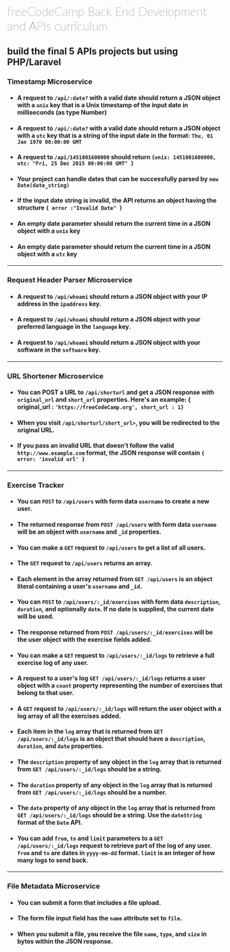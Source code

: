<h1 style="font-family: lato; font-weight:lighter">freeCodeCamp Back End Development and APIs curriculum</h1>
    <h2>build the final 5 APIs projects but using PHP/Laravel</h2>
    <h3>Timestamp Microservice</h3>
    <ul>
        <li>
            <h4> A request to <code>/api/:date?</code> with a valid date should return a JSON object with a
                <code>unix</code>
                key that is a Unix timestamp of the input date in milliseconds (as type Number)</h4>
        </li>
        <li>
            <h4>A request to <code>/api/:date?</code> with a valid date should return a JSON object with a
                <code>utc</code> key
                that is a string of the input date in the format: <code>Thu, 01 Jan 1970 00:00:00 GMT</code></h4>
        </li>
        <li>
            <h4>A request to <code>/api/1451001600000</code> should return <code>{unix: 1451001600000, utc: "Fri, 25 Dec 2015 00:00:00 GMT" }</code></h4>
        </li>
        <li>
            <h4>Your project can handle dates that can be successfully parsed by <code>new Date(date_string)</code></h4>
        </li>
        <li>
            <h4>If the input date string is invalid, the API returns an object having the structure <code>{ error :"Invalid Date" }</code></h4>
        </li>
        <li>
            <h4>An empty date parameter should return the current time in a JSON object with a <code>unix</code> key
            </h4>
        </li>
        <li>
            <h4>An empty date parameter should return the current time in a JSON object with a <code>utc</code> key</h4>
        </li>
    </ul>
    <hr>
    <h3>Request Header Parser Microservice</h3>
    <ul>
        <li>
            <h4>A request to <code>/api/whoami</code> should return a JSON object with your IP address in the
                <code>ipaddress</code> key.
            </h4>
        </li>
        <li>
            <h4>A request to <code>/api/whoami</code> should return a JSON object with your preferred language in the
                <code>language</code> key.
            </h4>
        </li>
        <li>
            <h4>A request to <code>/api/whoami</code> should return a JSON object with your software in the
                <code>software</code> key.
            </h4>
        </li>
    </ul>
    <hr>
    <h3>URL Shortener Microservice</h3>
    <ul>
        <li>
            <h4>You can POST a URL to <code>/api/shorturl</code> and get a JSON response with <code>original_url</code> and <code>short_url</code> properties. Here's an example: { original_url : <code>'https://freeCodeCamp.org', short_url : 1}</code>
            </h4>
        </li>
        <li>
            <h4>When you visit <code>/api/shorturl/short_url></code>, you will be redirected to the original URL.</h4>
        </li>
        <li>
            <h4>If you pass an invalid URL that doesn't follow the valid <code>http://www.example.com</code> format, the
                JSON
                response will contain <code>{ error: 'invalid url' }</code></h4>
        </li>
    </ul>
    <hr>
    <h3>Exercise Tracker</h3>
    <ul>
        <li>
            <h4>You can <code>POST</code> to <code>/api/users</code> with form data <code>username</code> to create a
                new user.</h4>
        </li>
        <li>
            <h4>The returned response from <code>POST /api/users</code> with form data <code>username</code> will be an
                object with <code>username</code> and <code>_id</code> properties.</h4>
        </li>
        <li>
            <h4>You can make a <code>GET</code> request to <code>/api/users</code> to get a list of all users.</h4>
        </li>
        <li>
            <h4>The <code>GET</code> request to <code>/api/users</code> returns an array.</h4>
        </li>
        <li>
            <h4>Each element in the array returned from <code>GET /api/users</code> is an object literal containing a
                user's <code>username</code> and <code>_id</code>.</h4>
        </li>
        <li>
            <h4>You can <code>POST</code> to <code>/api/users/:_id/exercises</code> with form data
                <code>description</code>, <code>duration</code>, and optionally <code>date</code>. If no date is
                supplied, the current date will be used.</h4>
        </li>
        <li>
            <h4>The response returned from <code>POST /api/users/:_id/exercises</code> will be the user object with the
                exercise fields added.</h4>
        </li>
        <li>
            <h4>You can make a <code>GET</code> request to <code>/api/users/:_id/logs</code> to retrieve a full exercise
                log of any user.</h4>
        </li>
        <li>
            <h4>A request to a user's log <code>GET /api/users/:_id/logs</code> returns a user object with a
                <code>count</code> property representing the number of exercises that belong to that user.</h4>
        </li>
        <li>
            <h4>A <code>GET</code> request to <code>/api/users/:_id/logs</code> will return the user object with a log
                array of all the exercises added.</h4>
        </li>
        <li>
            <h4>Each item in the <code>log</code> array that is returned from <code>GET /api/users/:_id/logs</code> is
                an object that should have a <code>description</code>, <code>duration</code>, and <code>date</code>
                properties.</h4>
        </li>
        <li>
            <h4>The <code>description</code> property of any object in the <code>log</code> array that is returned from
                <code>GET /api/users/:_id/logs</code> should be a string.</h4>
        </li>
        <li>
            <h4>The <code>duration</code> property of any object in the <code>log</code> array that is returned from
                <code>GET /api/users/:_id/logs</code> should be a number.</h4>
        </li>
        <li>
            <h4>The <code>date</code> property of any object in the <code>log</code> array that is returned from
                <code>GET /api/users/:_id/logs</code> should be a string. Use the <code>dateString</code> format of the
                <code>Date</code> API.</h4>
        </li>
        <li>
            <h4>You can add <code>from</code>, <code>to</code> and <code>limit</code> parameters to a <code>GET /api/users/:_id/logs</code> request to retrieve part of the log of any user. <code>from</code> and <code>to</code> are dates in <code>yyyy-mm-dd</code> format. <code>limit</code> is an integer of how
                many logs to send back.</h4>
        </li>
    </ul>
    <hr>
    <h3>File Metadata Microservice</h3>
    <ul>
        <li>
            <h4>You can submit a form that includes a file upload.</h4>
        </li>
        <li>
            <h4>The form file input field has the <code>name</code> attribute set to <code>file</code>.</h4>
        </li>
        <li>
            <h4>When you submit a file, you receive the file <code>name</code>, <code>type</code>, and <code>size</code>
                in bytes within the JSON response.</h4>
        </li>
    </ul>
